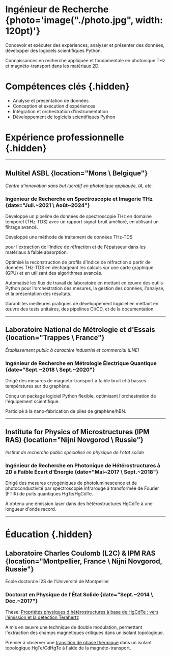# Ingénieur de Recherche {photo='image("./photo.jpg", width: 120pt)'}

Concevoir et exécuter des expériences,
analyser et présenter des données,
développer des logiciels scientifiques Python.
<!--  -->
Connaissances en
recherche appliquée et fondamentale
en photonique THz
et
magnéto-transport
dans les matériaux 2D.

# Compétences clés {.hidden}

- Analyse et présentation de données
- Conception et exécution d'expériences
- Intégration et orchestration d'instrumentation
- Développement de logiciels scientifiques Python

# Expérience professionnelle {.hidden}

---

## Multitel ASBL {location="Mons \\ Belgique"}

_Centre d'innovation sans but lucratif
en photonique appliquée, IA, etc._

### Ingénieur de Recherche en Spectroscopie et Imagerie THz {date="Juil.~2021 \\ Août~2024"}

Développé
un pipeline de données de spectroscopie THz en domaine temporel (THz-TDS)
avec un rapport signal-bruit amélioré,
en utilisant un filtrage avancé.
<!-- en forme de profil de sensibilité. -->

Développé
une méthode de traitement de données THz-TDS
<!-- peu coûteuse en ressources informatiques -->
pour l'extraction de l'indice de réfraction et de l'épaisseur
dans les matériaux à faible absorption.

Optimisé
la reconstruction de profils d'indice de réfraction
à partir de données THz-TDS
en déchargeant les calculs
sur une carte graphique (GPU)
et en utilisant des algorithmes avancés.
<!-- d'optimisation basés sur la rétropropagation. -->

<!-- Mise en œuvre
d'un dispositif THz-TDS à large bande
de faible coût et de haute qualité spectrale
en supprimant l'absorption atmosphérique
par déshumidification à base de gel de silice. -->

Automatisé
les flux de travail de laboratoire
en mettant en œuvre des outils Python
pour l'orchestration des mesures,
la gestion des données,
l'analyse,
et la présentation des résultats.

Garanti les meilleures pratiques de développement logiciel
en mettant en œuvre des tests unitaires,
des pipelines CI/CD,
et de la documentation.

<!-- Dirigé le projet SAPHIRE,
en développant
des solutions non invasives
de contrôle en ligne
de l'épaisseur du revêtement des pilules
et de l'humidité. -->

<!-- Dirigé l'élaboration de
méthodes basées sur la spectroscopie THz-TDS
pour le tri des déchets de polymères. -->

---

## Laboratoire National de Métrologie et d'Essais {location="Trappes \\ France"}

_Établissement public à caractère industriel et commercial (LNE)_

### Ingénieur de Recherche en Métrologie Électrique Quantique {date="Sept.~2018 \\ Sept.~2020"}

Dirigé des mesures de magnéto-transport à faible bruit
et à basses températures
sur du graphène.
<!-- explorant son potentiel -->
<!-- comme étalon de résistance. -->

Conçu
un package logiciel Python flexible,
optimisant l'orchestration de l'équipement scientifique.

Participé
à la nano-fabrication
de piles de graphène/hBN.

<!-- Amélioré les performances
d'un système de récupération de gaz hélium. -->

---

## Institute for Physics of Microstructures (IPM RAS) {location="Nijni Novgorod \\ Russie"}

_Institut de recherche public
spécialisé en physique de l'état solide_

### Ingénieur de Recherche en Photonique de Hétérostructures à 2D à Faible Écart d'Énergie {date="Mai~2017 \\ Sept.~2018"}

Dirigé
des mesures cryogéniques de photoluminescence et de photoconductivité
par spectroscopie infrarouge à transformée de Fourier (FTIR)
de puits quantiques HgTe/HgCdTe.

A obtenu
une émission laser
dans des hétérostructures HgCdTe
à une longueur d'onde record.

---

# Éducation {.hidden}

## Laboratoire Charles Coulomb (L2C) & IPM RAS {location="Montpellier, France \\ Nijni Novgorod, Russie"}

École doctorale I2S
de l'Université de Montpellier

### Doctorat en Physique de l'État Solide {date="Sept.~2014 \\ Déc.~2017"}

Thèse:
[
    Propriétés physiques d'hétérostructures à base de HgCdTe :
    vers l'émission et la détection Terahertz
]("https://theses.fr/2017MONTS086/)

A mis en œuvre
une technique de double modulation,
permettant l'extraction des champs magnétiques critiques
dans un isolant topologique.

Premier à observer une
[transition de phase thermique](https://dx.doi.org/10.1103/PhysRevLett.120.086401)
dans un isolant topologique HgTe/CdHgTe
à l'aide de la magnéto-transport.
